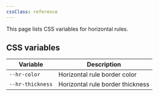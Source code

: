 ```yaml
---
cssClass: reference
---
```


This page lists CSS variables for horizontal rules.

## CSS variables

| Variable         | Description                      |
| ---------------- | -------------------------------- |
| `--hr-color`     | Horizontal rule border color     |
| `--hr-thickness` | Horizontal rule border thickness |
